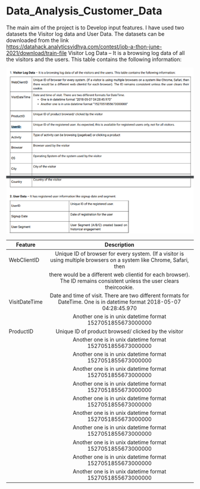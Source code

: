 # Data_Analysis_Customer_Data
The main aim of the project is to Develop input features. I have used two datasets the Visitor log data and User Data. The datasets can be downloaded from the link https://datahack.analyticsvidhya.com/contest/job-a-thon-june-2021/download/train-file
Visitor Log Data – It is a browsing log data of all the visitors and the users. This table contains the following information:



![Screenshot](Table1.png)

| Feature        |Description                                                                                                             |
| ------------- |:-----------------------------------------------------------------------------------------------------------------------:|
| WebClientID   |Unique ID of browser for every system. (If a visitor is using multiple browsers on a system like Chrome, Safari, then    |
|               | there would be a different web clientid for each browser). The ID remains consistent unless the user clears theircookie.|
| VisitDateTime | Date and time of visit. There are two different formats for DateTime. One is in datetime format 2018-05-07 04:28:45.970 |
|               |Another one is in unix datetime format 1527051855673000000                                                               |
| ProductID     | Unique ID of product browsed/ clicked by the visitor                                                                    |
|               |Another one is in unix datetime format 1527051855673000000                                                               ||               | Date and time of visit. There are two different formats for DateTime. One is in datetime format 2018-05-07 04:28:45.970 |
|               |Another one is in unix datetime format 1527051855673000000                                                               ||               | Date and time of visit. There are two different formats for DateTime. One is in datetime format 2018-05-07 04:28:45.970 |
|               |Another one is in unix datetime format 1527051855673000000                                                               ||               | Date and time of visit. There are two different formats for DateTime. One is in datetime format 2018-05-07 04:28:45.970 |
|               |Another one is in unix datetime format 1527051855673000000                                                               ||               | Date and time of visit. There are two different formats for DateTime. One is in datetime format 2018-05-07 04:28:45.970 |
|               |Another one is in unix datetime format 1527051855673000000                                                               ||               | Date and time of visit. There are two different formats for DateTime. One is in datetime format 2018-05-07 04:28:45.970 |
|               |Another one is in unix datetime format 1527051855673000000                                                               ||               | Date and time of visit. There are two different formats for DateTime. One is in datetime format 2018-05-07 04:28:45.970 |
|               |Another one is in unix datetime format 1527051855673000000                                                               ||               | Date and time of visit. There are two different formats for DateTime. One is in datetime format 2018-05-07 04:28:45.970 |
|               |Another one is in unix datetime format 1527051855673000000                                                               ||               | Date and time of visit. There are two different formats for DateTime. One is in datetime format 2018-05-07 04:28:45.970 |
|               |Another one is in unix datetime format 1527051855673000000                                                               ||               | Date and time of visit. There are two different formats for DateTime. One is in datetime format 2018-05-07 04:28:45.970 |
|               |Another one is in unix datetime format 1527051855673000000                                                               |
